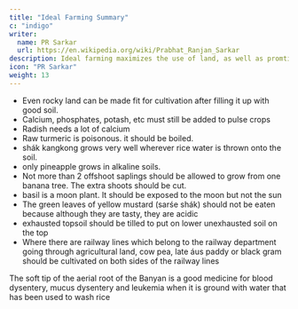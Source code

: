 ```yaml
---
title: "Ideal Farming Summary"
c: "indigo"
writer:
  name: PR Sarkar
  url: https://en.wikipedia.org/wiki/Prabhat_Ranjan_Sarkar
description: Ideal farming maximizes the use of land, as well as promting self-reliance
icon: "PR Sarkar"
weight: 13
---
```



- Even rocky land can be made fit for cultivation after filling it up with good soil.
- Calcium, phosphates, potash, etc must still be added to pulse crops
- Radish needs a lot of calcium
- Raw turmeric is poisonous. it should be boiled. 
- shák kangkong grows very well wherever rice water is thrown onto the soil.
- only pineapple grows in alkaline soils.
- Not more than 2 offshoot saplings should be allowed to grow from one banana tree. The extra shoots should be cut.
- basil is a moon plant. It should be exposed to the moon but not the sun
- The green leaves of yellow mustard (sarśe shák) should not be eaten because although they are tasty, they are acidic
- exhausted topsoil should be tilled to put on lower unexhausted soil on the top
- Where there are railway lines which belong to the railway department going through agricultural land, cow pea, late áus paddy or black gram should be cultivated on both sides of the railway lines

The soft tip of the aerial root of the Banyan is a good medicine for blood dysentery, mucus dysentery and leukemia when it is ground with water that has been used to wash rice
